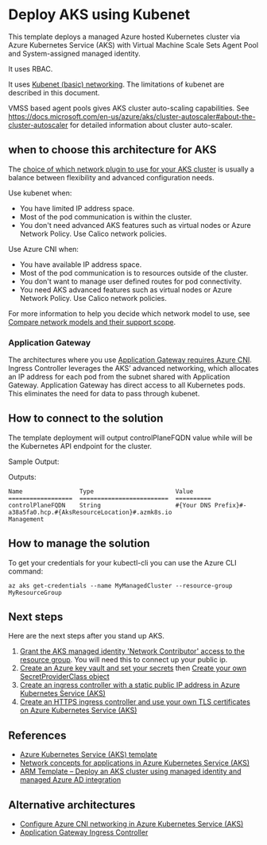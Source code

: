 # Deploy AKS using Kubenet

This template deploys a managed Azure hosted Kubernetes cluster via Azure Kubernetes Service (AKS) with Virtual Machine Scale Sets Agent Pool and System-assigned managed identity.

It uses RBAC.

It uses [Kubenet (basic) networking](https://docs.microsoft.com/en-us/azure/aks/concepts-network#kubenet-basic-networking). The limitations of kubenet are described in this document.

VMSS based agent pools gives AKS cluster auto-scaling capabilities. See https://docs.microsoft.com/en-us/azure/aks/cluster-autoscaler#about-the-cluster-autoscaler for detailed information about cluster auto-scaler. 

## when to choose this architecture for AKS

The [choice of which network plugin to use for your AKS cluster](https://docs.microsoft.com/en-us/azure/aks/configure-kubenet#choose-a-network-model-to-use) is usually a balance between flexibility and advanced configuration needs. 

Use kubenet when:

- You have limited IP address space.
- Most of the pod communication is within the cluster.
- You don't need advanced AKS features such as virtual nodes or Azure Network Policy. Use Calico network policies.

Use Azure CNI when:

- You have available IP address space.
- Most of the pod communication is to resources outside of the cluster.
- You don't want to manage user defined routes for pod connectivity.
- You need AKS advanced features such as virtual nodes or Azure Network Policy. Use Calico network policies. 

For more information to help you decide which network model to use, see [Compare network models and their support scope](https://docs.microsoft.com/en-us/azure/aks/concepts-network#compare-network-models).

### Application Gateway

The architectures where you use [Application Gateway requires Azure CNI](https://azure.microsoft.com/en-us/blog/application-gateway-ingress-controller-for-azure-kubernetes-service/). Ingress Controller leverages the AKS’ advanced networking, which allocates an IP address for each pod from the subnet shared with Application Gateway. Application Gateway has direct access to all Kubernetes pods. This eliminates the need for data to pass through kubenet. 

## How to connect to the solution

The template deployment will output controlPlaneFQDN value while will be the Kubernetes API endpoint for the cluster.

Sample Output:

Outputs:

```text
Name                Type                       Value
==================  =========================  ==========
controlPlaneFQDN    String                     #{Your DNS Prefix}#-a38a5fa0.hcp.#{AksResourceLocation}#.azmk8s.io
Management
```

## How to manage the solution

To get your credentials for your kubectl-cli you can use the Azure CLI command:

```cli
az aks get-credentials --name MyManagedCluster --resource-group MyResourceGroup
```

## Next steps

Here are the next steps after you stand up AKS.

1. [Grant the AKS managed identity 'Network Contributor' access to the resource group](https://docs.microsoft.com/en-us/azure/aks/static-ip#create-a-service-using-the-static-ip-address). You will need this to connect up your public ip.
2. [Create an Azure key vault and set your secrets](https://docs.microsoft.com/en-us/azure/key-vault/general/key-vault-integrate-kubernetes#create-an-azure-key-vault-and-set-your-secrets) then [Create your own SecretProviderClass object](https://docs.microsoft.com/en-us/azure/key-vault/general/key-vault-integrate-kubernetes#create-your-own-secretproviderclass-object)
3. [Create an ingress controller with a static public IP address in Azure Kubernetes Service (AKS)](https://docs.microsoft.com/en-us/azure/aks/ingress-static-ip)
4. [Create an HTTPS ingress controller and use your own TLS certificates on Azure Kubernetes Service (AKS)](https://docs.microsoft.com/en-us/azure/aks/ingress-own-tls)

## References

- [Azure Kubernetes Service (AKS) template](https://github.com/Azure/azure-quickstart-templates/tree/master/101-aks-vmss-systemassigned-identity)
- [Network concepts for applications in Azure Kubernetes Service (AKS)](https://docs.microsoft.com/en-us/azure/aks/concepts-network)
- [ARM Template – Deploy an AKS cluster using managed identity and managed Azure AD integration](https://www.danielstechblog.io/arm-template-deploy-an-aks-cluster-using-managed-identity-and-managed-azure-ad-integration/)

## Alternative architectures

- [Configure Azure CNI networking in Azure Kubernetes Service (AKS)](https://docs.microsoft.com/en-us/azure/aks/configure-azure-cni)
- [Application Gateway Ingress Controller](https://azure.github.io/application-gateway-kubernetes-ingress/)